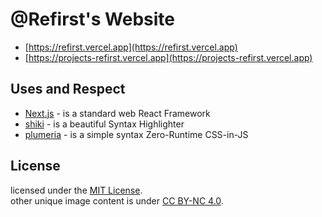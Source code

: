 # @Refirst's Website

- [https://refirst.vercel.app](https://refirst.vercel.app)
- [https://projects-refirst.vercel.app](https://projects-refirst.vercel.app)

## Uses and Respect

- [Next.js](https://nextjs.org/) - is a standard web React Framework
- [shiki](https://shiki.matsu.io/) - is a beautiful Syntax Highlighter
- [plumeria](https://plumeria.dev) - is a simple syntax Zero-Runtime CSS-in-JS

## License

licensed under the [MIT License](https://github.com/su-pull/sentry/blob/main/license).  
other unique image content is under [CC BY-NC 4.0](https://creativecommons.org/licenses/by-nc/4.0/).
